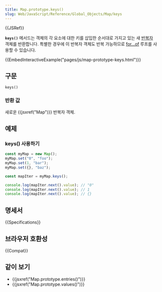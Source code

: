 ```yaml
---
title: Map.prototype.keys()
slug: Web/JavaScript/Reference/Global_Objects/Map/keys
---
```


{{JSRef}}

**`keys()`** 메서드는 객체의 각 요소에 대한 키를 삽입한 순서대로 가지고 있는 새
[반복자](/ko/docs/Web/JavaScript/Guide/Iterators_and_Generators) 객체를 반환합니다.
특별한 경우에 이 반복자 객체도 반복 가능하므로
[for...of](/ko/docs/Web/JavaScript/Reference/Statements/for...of) 루프를 사용할 수 있습니다.

{{EmbedInteractiveExample("pages/js/map-prototype-keys.html")}}

## 구문

```js-nolint
keys()
```

### 반환 값

새로운 {{jsxref("Map")}} 반복자 객체.

## 예제

### keys() 사용하기

```js
const myMap = new Map();
myMap.set("0", "foo");
myMap.set(1, "bar");
myMap.set({}, "baz");

const mapIter = myMap.keys();

console.log(mapIter.next().value); // "0"
console.log(mapIter.next().value); // 1
console.log(mapIter.next().value); // {}
```

## 명세서

{{Specifications}}

## 브라우저 호환성

{{Compat}}

## 같이 보기

- {{jsxref("Map.prototype.entries()")}}
- {{jsxref("Map.prototype.values()")}}
